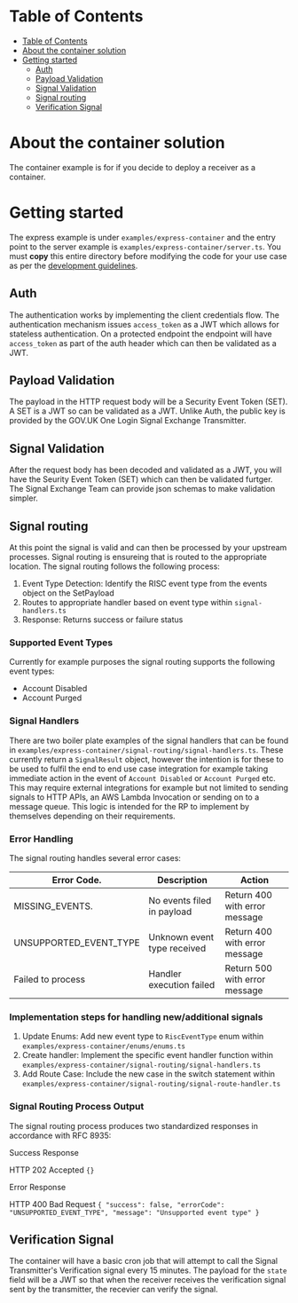 # Table of Contents

- [Table of Contents](#table-of-contents)
- [About the container solution](#about-the-container-solution)
- [Getting started](#getting-started)
  - [Auth](#auth)
  - [Payload Validation](#payload-validation)
  - [Signal Validation](#signal-validation)
  - [Signal routing](#signal-routing)
  - [Verification Signal](#verification-signal)

# About the container solution

The container example is for if you decide to deploy a receiver as a container.

# Getting started

The express example is under `examples/express-container` and the entry point to the server example is `examples/express-container/server.ts`. You must **copy** this entire directory before modifying the code for your use case as per the [development guidelines](README.md#development-guidelines).

## Auth

The authentication works by implementing the client credentials flow. The authentication mechanism issues `access_token` as a JWT which allows for stateless authentication. On a protected endpoint the endpoint will have `access_token` as part of the auth header which can then be validated as a JWT.

## Payload Validation

The payload in the HTTP request body will be a Security Event Token (SET). A SET is a JWT so can be validated as a JWT. Unlike Auth, the public key is provided by the GOV.UK One Login Signal Exchange Transmitter.

## Signal Validation

After the request body has been decoded and validated as a JWT, you will have the Seurity Event Token (SET) which can then be validated furtger. The Signal Exchange Team can provide json schemas to make validation simpler.

## Signal routing

At this point the signal is valid and can then be processed by your upstream processes. Signal routing is ensureing that is routed to the appropriate location. The signal routing follows the following process:

1. Event Type Detection: Identify the RISC event type from the events object on the SetPayload
2. Routes to appropriate handler based on event type within `signal-handlers.ts`
3. Response: Returns success or failure status

### Supported Event Types

Currently for example purposes the signal routing supports the following event types:

- Account Disabled
- Account Purged

### Signal Handlers

There are two boiler plate examples of the signal handlers that can be found in `examples/express-container/signal-routing/signal-handlers.ts`. These currently return a `SignalResult` object, however the intention is for these to be used to fulfil the end to end use case integration for example taking immediate action in the event of `Account Disabled` or `Account Purged` etc. This may require external integrations for example but not limited to sending signals to HTTP APIs, an AWS Lambda Invocation or sending on to a message queue. This logic is intended for the RP to implement by themselves depending on their requirements.

### Error Handling

The signal routing handles several error cases:

| Error Code.            | Description                 | Action                        |
| ---------------------- | --------------------------- | ----------------------------- |
| MISSING_EVENTS.        | No events filed in payload  | Return 400 with error message |
| UNSUPPORTED_EVENT_TYPE | Unknown event type received | Return 400 with error message |
| Failed to process      | Handler execution failed    | Return 500 with error message |

### Implementation steps for handling new/additional signals

1. Update Enums: Add new event type to `RiscEventType` enum within `examples/express-container/enums/enums.ts`
2. Create handler: Implement the specific event handler function within `examples/express-container/signal-routing/signal-handlers.ts`
3. Add Route Case: Include the new case in the switch statement within `examples/express-container/signal-routing/signal-route-handler.ts`

### Signal Routing Process Output

The signal routing process produces two standardized responses in accordance with RFC 8935:

Success Response

HTTP 202 Accepted
`{}`

Error Response

HTTP 400 Bad Request
`{
  "success": false,
  "errorCode": "UNSUPPORTED_EVENT_TYPE",
  "message": "Unsupported event type"
}`

## Verification Signal

The container will have a basic cron job that will attempt to call the Signal Transmitter's Verification signal every 15 minutes. The payload for the `state` field will be a JWT so that when the receiver receives the verification signal sent by the transmitter, the recevier can verify the signal.
